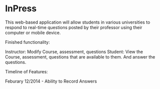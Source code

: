 InPress
=======

This web-based application will allow students in various universities to respond to real-time questions posted by their professor using their computer or mobile device. 

Finished functionality:

Instructor: Modify Course, assessment, questions
Student: View the Course, assessment, questions that are available to them. And answer the questions.


Timeline of Features: 

Feburary 12/2014 - Ability to Record Answers